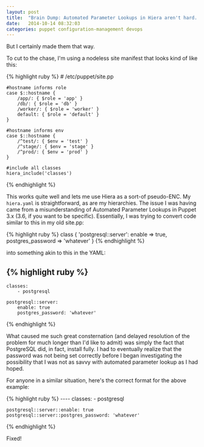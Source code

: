```yaml
---
layout: post
title:  "Brain Dump: Automated Parameter Lookups in Hiera aren't hard..."
date:   2014-10-14 08:32:03
categories: puppet configuration-management devops
---
```


But I certainly made them that way. 

To cut to the chase, I'm using a nodeless site manifest that looks kind of like this:

{% highlight ruby %}
    # /etc/puppet/site.pp

    #hostname informs role
    case $::hostname {
	    /app/: { $role = 'app' }
	    /db/: { $role = 'db' }
	    /worker/: { $role = 'worker' }
	    default: { $role = 'default' }
    }

    #hostname informs env
    case $::hostname {
	    /^test/: { $env = 'test' }
	    /^stage/: { $env = 'stage' }
	    /^prod/: { $env = 'prod' }
    }

    #include all classes
    hiera_include('classes')
{% endhighlight %}

This works quite well and lets me use Hiera as a sort-of pseudo-ENC. My `hiera.yaml` is straightforward, as are my hierarchies. The issue I was having came from a misunderstanding of Automated Parameter Lookups in Puppet 3.x (3.6, if you want to be specific). Essentially, I was trying to convert code similar to this in my old site.pp:

{% highlight ruby %}
    class { 'postgresql::server':
        enable => true,
        postgres_password => 'whatever'
    }
{% endhighlight %}

into something akin to this in the YAML:

{% highlight ruby %}
   ---
    classes:
        - postgresql

    postgresql::server:
        enable: true
        postgres_password: 'whatever'
{% endhighlight %}

What caused me such great consternation (and delayed resolution of the problem for much longer than I'd like to admit) was simply the fact that PostgreSQL did, in fact, install fully. I had to eventually realize that the password was not being set correctly before I began investigating the possibility that I was not as savvy with automated parameter lookup as I had hoped.

For anyone in a similar situation, here's the correct format for the above example:

{% highlight ruby %}
    ----
    classes:
        - postgresql

    postgresql::server::enable: true
    postgresql::server::postgres_password: 'whatever'
{% endhighlight %}

Fixed!
